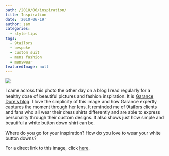 ```yaml
---
path: /2010/06/inspiration/
title: Inspiration
date: '2010-06-19'
author: sam
categories:
  - style-tips
tags:
  - 9tailors
  - bespoke
  - custom suit
  - mens fashion
  - menswear
featuredImage: null
---
```

[![](http://2.bp.blogspot.com/_20LDsLnO2rk/TBzNr3JsKlI/AAAAAAAAARU/2LVJm7YVFZc/s320/laurel-shirt-en1.jpg)](http://2.bp.blogspot.com/_20LDsLnO2rk/TBzNr3JsKlI/AAAAAAAAARU/2LVJm7YVFZc/s1600/laurel-shirt-en1.jpg)

I came across this photo the other day on a blog I read regularly for a healthy dose of beautiful pictures and fashion inspiration. It is [Garance Dore's blog](http://www.garancedore.fr/en/). I love the simplicity of this image and how Garance expertly captures the moment through her lens. It reminded me of 9tailors clients and fans who all wear their dress shirts differently and are able to express personality through their custom designs. It also shows just how simple and beautiful a white button down shirt can be. 

Where do you go for your inspiration? How do you love to wear your white button downs?

For a direct link to this image, click [here](http://www.garancedore.fr/en/2010/06/15/la-chemise-blanche/).
